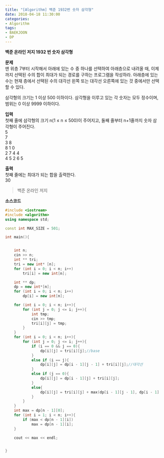 ```yaml
---
title: "[Algorithm] 백준 1932번 숫자 삼각형"
date: 2018-04-18 11:30:00
categories:
- Algorithm
tags:
- BAEKJOON
- DP
---
```

**백준 온라인 저지 1932 번 숫자 삼각형**
<br/>

**문제**<br/>
맨 위층 7부터 시작해서 아래에 있는 수 중 하나를 선택하여 아래층으로 내려올 때, 이제까지 선택된 수의 합이 최대가 되는 경로를 구하는 프로그램을 작성하라. 아래층에 있는 수는 현재 층에서 선택된 수의 대각선 왼쪽 또는 대각선 오른쪽에 있는 것 중에서만 선택할 수 있다.

삼각형의 크기는 1 이상 500 이하이다. 삼각형을 이루고 있는 각 숫자는 모두 정수이며, 범위는 0 이상 9999 이하이다.
<br/>

**입력**<br/>
첫째 줄에 삼각형의 크기 n(1 ≤ n ≤ 500)이 주어지고, 둘째 줄부터 n+1줄까지 숫자 삼각형이 주어진다.
<br/>
5<br/>
7<br/>
3 8<br/>
8 1 0<br/>
2 7 4 4<br/>
4 5 2 6 5<br/>

**출력**<br/>
첫째 줄에는 최대가 되는 합을 출력한다.
<br/>
30
>백준 온라인 저지

**소스코드**
```c++
#include <iostream>
#include <algorithm>
using namespace std;

const int MAX_SIZE = 501;

int main(){


	int n;
	cin >> n;
	int ** tri;
	tri = new int* [n];
	for (int i = 0; i < n; i++)
		tri[i] = new int[n];

	int ** dp;
	dp = new int*[n];
	for (int i = 0; i < n; i++)
		dp[i] = new int[n];

	for (int i = 0; i < n; i++){
		for (int j = 0; j <= i; j++){
			int tmp;
			cin >> tmp;
			tri[i][j] = tmp;
		}
	}
	for (int i = 0; i < n; i++){
		for (int j = 0; j <= i; j++){
			if (i == 0 && j == 0){
				dp[i][j] = tri[i][j];//base
			}
			else if (i == j){
				dp[i][j] = dp[i - 1][j - 1] + tri[i][j];//대각선
			}
			else if (j == 0){
				dp[i][j] = dp[i - 1][j] + tri[i][j];
			}
			else{
				dp[i][j] = tri[i][j] + max(dp[i - 1][j - 1], dp[i - 1][j]);
			}
		}
	}
	int max = dp[n - 1][0];
	for (int i = 1; i < n; i++){
		if (max < dp[n - 1][i])
			max = dp[n - 1][i];
	}

	cout << max << endl;


}
```
